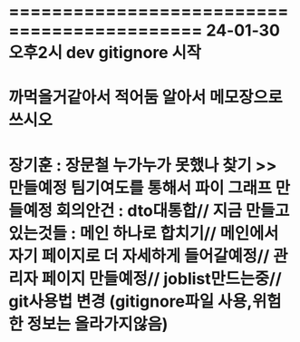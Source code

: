============================================
24-01-30  오후2시 dev gitignore 시작
===========================================


까먹을거같아서 적어둠
알아서 메모장으로 쓰시오
=======================================
장기훈 : 장문철 누가누가 못했나 찾기 >> 만들예정 팀기여도를 통해서 파이 그래프 만들예정
회의안건 : dto대통합//
        지금 만들고 있는것들 : 메인 하나로 합치기//
        메인에서 자기 페이지로 더 자세하게 들어갈예정//
        관리자 페이지 만들예정//
        joblist만드는중//
        git사용법 변경 (gitignore파일 사용,위험한 정보는 올라가지않음)
=================================== 
        
